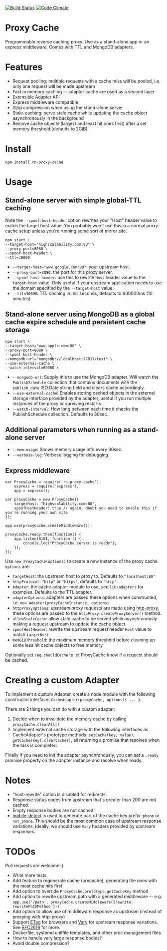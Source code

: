 [![Build Status](https://travis-ci.org/ronalddddd/proxy-cache.svg?branch=master)](https://travis-ci.org/ronalddddd/proxy-cache)
[![Code Climate](https://codeclimate.com/github/ronalddddd/proxy-cache/badges/gpa.svg)](https://codeclimate.com/github/ronalddddd/proxy-cache)
# Proxy Cache

Programmable reverse caching proxy. Use as a stand-alone app or an express middleware. Comes with TTL and MongoDB adapters.

# Features

- Request pooling: multiple requests with a cache miss will be pooled, i.e. only one request will be made upstream
- Fast in memory caching -- adapter cache are used as a second layer
- Extensible Adapter API
- Express middleware compatible
- Gzip compression when using the stand-alone server
- Stale-caching: serve stale cache while updating the cache object asynchronously in the background
- Remove cache objects (largest and least hit ones first) after a set memory threshold (defaults to 2GiB)

# Install

    npm install rn-proxy-cache


# Usage

## Stand-alone server with simple global-TTL caching

Note the `--spoof-host-header` option rewrites your "Host" header value to match the target host value. You probably won't use this in a normal proxy-cache setup unless you're running some sort of mirror site.

    npm start \
    --target-host="highscalability.com:80" \
    --proxy-port=8080 \
    --spoof-host-header \
    --ttl=30000

- `--target-host="www.google.com:80"`: your upstream host.
- `--proxy-port=8080`: the port for this proxy server.
- `--spoof-host-header`: use this to rewrite `Host` header value to the `--target-host` value. Only useful if your upstream application needs to use the domain specified by the `--target-host` value.
- `--ttl=30000`: TTL caching in milliseconds, defaults to 600000ms (10 minutes)

## Stand-alone server using MongoDB as a global cache expire schedule and persistent cache storage

    npm start \
    --target-host="www.apple.com:80" \
    --proxy-port=8080 \
    --spoof-host-header \
    --mongodb-url="mongodb://localhost:27017/test" \
    --use-external-cache \
    --watch-interval=60000 \

- `--mongodb-url`: Supply this to use the MongoDB adapter. Will watch the `PublishSchedule` collection that contains documents with the `publish_date` ISO Date string field and clears cache accordingly.
- `--use-external-cache`: Enables storing cached objects in the external storage interface provided by the adapter, useful if you run multiple instances of the proxy or surviving restarts
- `--watch-interval`: How long between each time it checks the PublishSchedule collection. Defaults to 30sec.

## Additional parameters when running as a stand-alone server

- `--mem-usage`: Shows memory usage info every 30sec.
- `--verbose-log`: Verbose logging for debugging.

## Express middleware

    var ProxyCache = require('rn-proxy-cache'),
        express = require('express'),
        app = express();

    var proxyCache = new ProxyCache({
        targetHost: "highscalability.com:80",
        spoofHostHeader: true // again, doubt you need to enable this if you're running your own site
    });

    app.use(proxyCache.createMiddleware());

    proxyCache.ready.then(function() {
        app.listen(8181, function () {
            console.log("ProxyCache server is ready");
        });
    });

Use `new ProxyCache(options)` to create a new instance of the proxy cache. `options` are:

- `targetHost`: the upstream host to proxy to. Defaults to `"localhost:80"`
- `httpProtocol`: `"http"` or `"https"`, defaults to `"http"`.
- `Adapter`: the cache adapter module to use, see `lib/adapters` for examples. Defaults to the TTL adapter.
- `adapterOptions`: adapters are passed these options when constructed, i.e. `new Adapter(proxyCacheInstance, options)`
- `httpProxyOptions`: upstream proxy requests are made using [http-proxy](https://github.com/nodejitsu/node-http-proxy),
these options are passed to the `httpProxy.createProxyServer()` method.
- `allowStaleCache`: allow stale cache to be served while asynchronously making a request upstream to update the cache object.
- `spoofHostHeader`: rewrite the upstream request header `Host` value to match `targetHost`
- `memGiBThreshold`: the maximum memory threshold before cleaning up some less hit cache objects to free memory

Optionally set `req.shouldCache` to let ProxyCache know if a request should be cached.

# Creating a custom Adapter

To implement a custom Adapter, create a node module with the following constructor interface: `CacheAdapter(proxyCache, options){ ... }`.

There are 2 things you can do with a custom adapter:

1. Decide when to invalidate the memory cache by calling `proxyCache.clearAll()`
2. Implement external cache storage with the following interfaces as CacheAdapter's prototype methods: `setCache(key, value)`, `getCache(key)`, `clearCache()`, all returning a promise that resolves when the task is completed.

Finally if you need to init the adapter asynchronously, you can set a `.ready` promise property on the adapter instance and resolve when ready.

# Notes

- "host-rewrite" option is disabled for redirects.
- Response status codes from upstream that's greater than 200 are not cached.
- Empty response bodies are not cached.
- [mobile-detect](https://www.npmjs.com/package/mobile-detect) is used to generate part of the cache key prefix: `phone` or `not_phone`.
This should be the most common case of upstream response variations. Ideally, we should use `Vary` headers provided by upstream responses.

# TODOs

Pull requests are welcome :)

- Write more tests
- Add feature to regenerate cache (precache), generating the ones with the most cache hits first
- Add option to override `ProxyCache.prototype.getCacheKey` method
- Add option to rewrite upstream path with a generated middleware -- e.g. `app.use('/path', proxyCache.createMiddleware({rewrite: rewritePathMethod }))`
- Add option to allow use of middleware response as upstream (instead of proxying with http-proxy)
- Support [ETag](https://en.wikipedia.org/wiki/HTTP_ETag) for browsers and [Vary](https://www.fastly.com/blog/best-practices-for-using-the-vary-header/) for upstream response variations. See [RFC2616](https://www.ietf.org/rfc/rfc2616.txt) for more.
- Dockerfile, systemd unitfile templates, and other proc management files
- How to handle very large response bodies?
- Avoid double compression?
